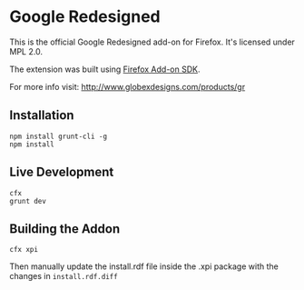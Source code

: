 # Google Redesigned

This is the official Google Redesigned add-on for Firefox. It's licensed under MPL 2.0.

The extension was built using [Firefox Add-on SDK](https://developer.mozilla.org/en-US/Add-ons/SDK).

For more info visit: http://www.globexdesigns.com/products/gr

## Installation

```
npm install grunt-cli -g
npm install
```

## Live Development

```
cfx
grunt dev
```

## Building the Addon

```
cfx xpi
```

Then manually update the install.rdf file inside the .xpi package with the changes in `install.rdf.diff`